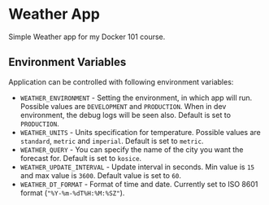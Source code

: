 # Weather App

Simple Weather app for my Docker 101 course.


## Environment Variables

Application can be controlled with following environment variables:

* `WEATHER_ENVIRONMENT` - Setting the environment, in which app will run. Possible values are `DEVELOPMENT` and `PRODUCTION`. When in dev environment, the debug logs will be seen also. Default is set to `PRODUCTION`.
* `WEATHER_UNITS` - Units specification for temperature. Possible values are `standard`, `metric` and `imperial`. Default is set to `metric`.
* `WEATHER_QUERY` - You can specify the name of the city you want the forecast for. Default is set to `kosice`.
* `WEATHER_UPDATE_INTERVAL` - Update interval in seconds. Min value is `15` and max value is `3600`. Default value is set to `60`.
* `WEATHER_DT_FORMAT` - Format of time and date. Currently set to ISO 8601 format (`"%Y-%m-%dT%H:%M:%SZ"`).

